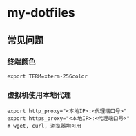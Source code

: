# my-dotfiles

## 常见问题

### 终端颜色

```
export TERM=xterm-256color
```

### 虚拟机使用本地代理

```
export http_proxy="<本地IP>:<代理端口号>"
export https_proxy="<本地IP>:<代理端口号>"
# wget, curl, 浏览器均可用
```
